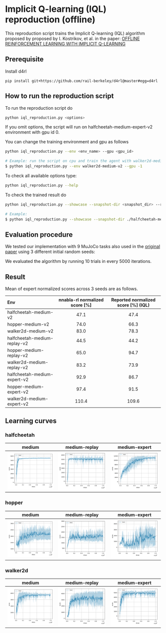 # Implicit Q-learning (IQL) reproduction (offline)

This reproduction script trains the Implicit Q-learning (IQL) algorithm proposed by proposed by I. Kostrikov, et al.
in the paper: [OFFLINE REINFORCEMENT LEARNING WITH IMPLICIT Q-LEARNING](https://arxiv.org/abs/2110.06169)

## Prerequisite

Install d4rl

```
pip install git+https://github.com/rail-berkeley/d4rl@master#egg=d4rl
```

## How to run the reproduction script

To run the reproduction script do

```sh
python iql_reproduction.py <options>
```

If you omit options, the script will run on halfcheetah-medium-expert-v2 environment with gpu id 0.

You can change the training environment and gpu as follows

```sh
python iql_reproduction.py --env <env_name> --gpu <gpu_id>
```

```sh
# Example: run the script on cpu and train the agent with walker2d-medium-v2:
$ python iql_reproduction.py --env walker2d-medium-v2 --gpu -1
```

To check all available options type:

```sh
python iql_reproduction.py --help
```

To check the trained result do

```sh
python iql_reproduction.py --showcase --snapshot-dir <snapshot_dir> --render
```

```sh
# Example:
$ python iql_reproduction.py --showcase --snapshot-dir ./halfcheetah-medium-expert-v2/seed-1/iteration-1/ --render
```

## Evaluation procedure

We tested our implementation with 9 MuJoCo tasks also used in the [original paper](https://arxiv.org/abs/2110.06169) using 3 different initial random seeds:

We evaluated the algorithm by running 10 trials in every 5000 iterations.

## Result

Mean of expert normalized scores across 3 seeds are as follows.

|Env|nnabla-rl normalized score [%]|Reported normalized score [%] (IQL)|
|:---|:---:|:---:|
|halfcheetah-medium-v2|47.1|47.4|
|hopper-medium-v2|74.0|66.3|
|walker2d-medium-v2|83.0|78.3|
|halfcheetah-medium-replay-v2|44.5|44.2|
|hopper-medium-replay-v2|65.0|94.7|
|walker2d-medium-replay-v2|83.2|73.9|
|halfcheetah-medium-expert-v2|92.9|86.7|
|hopper-medium-expert-v2|97.4|91.5|
|walker2d-medium-expert-v2|110.4|109.6|

## Learning curves

### halfcheetah

|medium|medium-replay|medium-expert|
|:---:|:---:|:---:|
|![halfcheetah-medium-v2 Result](reproduction_results/halfcheetah-medium-v2_results/result.png)|![halfcheetah-medium-replay-v2 Result](reproduction_results/halfcheetah-medium-replay-v2_results/result.png)|![halfcheetah-medium-expert-v2 Result](reproduction_results/halfcheetah-medium-expert-v2_results/result.png)|

### hopper

|medium|medium-replay|medium-expert|
|:---:|:---:|:---:|
|![hopper-medium-v2 Result](reproduction_results/hopper-medium-v2_results/result.png)|![hopper-medium-replay-v2 Result](reproduction_results/hopper-medium-replay-v2_results/result.png)|![hopper-medium-expert-v2 Result](reproduction_results/hopper-medium-expert-v2_results/result.png)|
### walker2d

|medium|medium-replay|medium-expert|
|:---:|:---:|:---:|
|![walker2d-medium-v2 Result](reproduction_results/walker2d-medium-v2_results/result.png)|![walker2d-medium-replay-v2 Result](reproduction_results/walker2d-medium-replay-v2_results/result.png)|![walker2d-medium-expert-v2 Result](reproduction_results/walker2d-medium-expert-v2_results/result.png)|